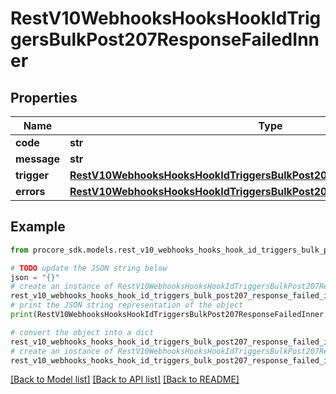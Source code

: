 # RestV10WebhooksHooksHookIdTriggersBulkPost207ResponseFailedInner


## Properties

Name | Type | Description | Notes
------------ | ------------- | ------------- | -------------
**code** | **str** |  | [optional] 
**message** | **str** |  | [optional] 
**trigger** | [**RestV10WebhooksHooksHookIdTriggersBulkPost207ResponseFailedInnerTrigger**](RestV10WebhooksHooksHookIdTriggersBulkPost207ResponseFailedInnerTrigger.md) |  | [optional] 
**errors** | [**RestV10WebhooksHooksHookIdTriggersBulkPost207ResponseFailedInnerErrors**](RestV10WebhooksHooksHookIdTriggersBulkPost207ResponseFailedInnerErrors.md) |  | [optional] 

## Example

```python
from procore_sdk.models.rest_v10_webhooks_hooks_hook_id_triggers_bulk_post207_response_failed_inner import RestV10WebhooksHooksHookIdTriggersBulkPost207ResponseFailedInner

# TODO update the JSON string below
json = "{}"
# create an instance of RestV10WebhooksHooksHookIdTriggersBulkPost207ResponseFailedInner from a JSON string
rest_v10_webhooks_hooks_hook_id_triggers_bulk_post207_response_failed_inner_instance = RestV10WebhooksHooksHookIdTriggersBulkPost207ResponseFailedInner.from_json(json)
# print the JSON string representation of the object
print(RestV10WebhooksHooksHookIdTriggersBulkPost207ResponseFailedInner.to_json())

# convert the object into a dict
rest_v10_webhooks_hooks_hook_id_triggers_bulk_post207_response_failed_inner_dict = rest_v10_webhooks_hooks_hook_id_triggers_bulk_post207_response_failed_inner_instance.to_dict()
# create an instance of RestV10WebhooksHooksHookIdTriggersBulkPost207ResponseFailedInner from a dict
rest_v10_webhooks_hooks_hook_id_triggers_bulk_post207_response_failed_inner_from_dict = RestV10WebhooksHooksHookIdTriggersBulkPost207ResponseFailedInner.from_dict(rest_v10_webhooks_hooks_hook_id_triggers_bulk_post207_response_failed_inner_dict)
```
[[Back to Model list]](../README.md#documentation-for-models) [[Back to API list]](../README.md#documentation-for-api-endpoints) [[Back to README]](../README.md)


